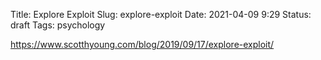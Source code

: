 Title: Explore Exploit
Slug: explore-exploit
Date: 2021-04-09 9:29
Status: draft
Tags: psychology

https://www.scotthyoung.com/blog/2019/09/17/explore-exploit/

